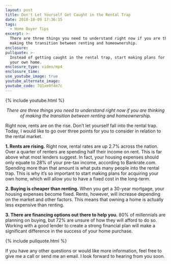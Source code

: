 ```yaml
---
layout: post
title: Don't Let Yourself Get Caught in the Rental Trap
date: 2018-10-09 17:36:15
tags:
  - Home Buyer Tips
excerpt: >-
  There are three things you need to understand right now if you are thinking of
  making the transition between renting and homeownership.
enclosure:
pullquote: >-
  Instead of getting caught in the rental trap, start making plans for acquiring
  your own home.
enclosure_type: video/mp4
enclosure_time:
use_youtube_image: true
youtube_alternate_image:
youtube_code: 7Q1xm9f4m7c
---
```


{% include youtube.html %}

<p style="text-align: center;"><em>There are three things you need to understand right now if you are thinking of making the transition between renting and homeownership.</em></p>

Right now, rents are on the rise. Don’t let yourself fall into the rental trap. Today, I would like to go over three points for you to consider in relation to the rental market.

**1. Rents are rising.** Right now, rental rates are up 2.7% across the nation. Over a quarter of renters are spending half their income on rent. This is far above what most lenders suggest. In fact, your housing expenses should only equate to 28% of your pre-tax income, according to Bankrate.com. Spending more than that amount is what puts many people into the rental trap. This is why it’s so important to start making plans for acquiring your own home, which will allow you to have a fixed cost in the long-term.&nbsp;

**2. Buying is cheaper than renting.** When you get a 30-year mortgage, your housing expenses become fixed. Rents, however, will increase depending on the market and other factors. This means that owning a home is actually less expensive than renting.&nbsp;

**3. There are financing options out there to help you.** 80% of millennials are planning on buying, but 72% are unsure of how they will afford to do so. Working with a good lender to create a strong financial plan will make a significant difference in the success of your home purchase.&nbsp;

{% include pullquote.html %}

If you have any other questions or would like more information, feel free to give me a call or send me an email. I look forward to hearing from you soon.